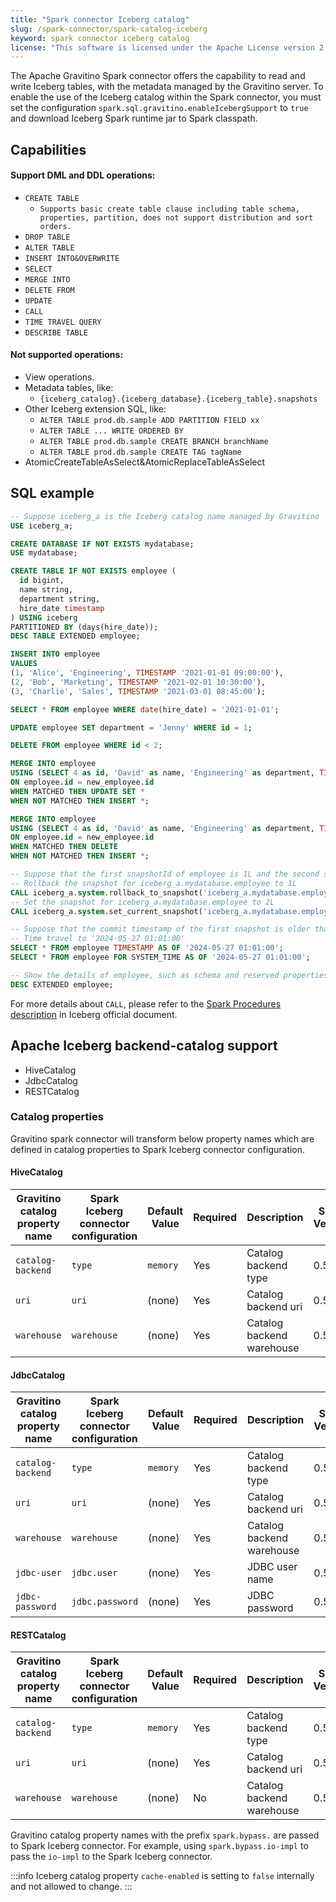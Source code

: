 ```yaml
---
title: "Spark connector Iceberg catalog"
slug: /spark-connector/spark-catalog-iceberg
keyword: spark connector iceberg catalog
license: "This software is licensed under the Apache License version 2."
---
```


The Apache Gravitino Spark connector offers the capability to read and write Iceberg tables, with the metadata managed by the Gravitino server. To enable the use of the Iceberg catalog within the Spark connector, you must set the configuration `spark.sql.gravitino.enableIcebergSupport` to `true` and download Iceberg Spark runtime jar to Spark classpath.

## Capabilities

#### Support DML and DDL operations:

- `CREATE TABLE`
  - `Supports basic create table clause including table schema, properties, partition, does not support distribution and sort orders.`
- `DROP TABLE`
- `ALTER TABLE`
- `INSERT INTO&OVERWRITE`
- `SELECT`
- `MERGE INTO`
- `DELETE FROM`
- `UPDATE`
- `CALL`
- `TIME TRAVEL QUERY`
- `DESCRIBE TABLE`

#### Not supported operations:

- View operations.
- Metadata tables, like:
  - `{iceberg_catalog}.{iceberg_database}.{iceberg_table}.snapshots`
- Other Iceberg extension SQL, like:
  - `ALTER TABLE prod.db.sample ADD PARTITION FIELD xx`
  - `ALTER TABLE ... WRITE ORDERED BY`
  - `ALTER TABLE prod.db.sample CREATE BRANCH branchName`
  - `ALTER TABLE prod.db.sample CREATE TAG tagName`
- AtomicCreateTableAsSelect&AtomicReplaceTableAsSelect

## SQL example

```sql
-- Suppose iceberg_a is the Iceberg catalog name managed by Gravitino
USE iceberg_a;

CREATE DATABASE IF NOT EXISTS mydatabase;
USE mydatabase;

CREATE TABLE IF NOT EXISTS employee (
  id bigint,
  name string,
  department string,
  hire_date timestamp
) USING iceberg
PARTITIONED BY (days(hire_date));
DESC TABLE EXTENDED employee;

INSERT INTO employee
VALUES
(1, 'Alice', 'Engineering', TIMESTAMP '2021-01-01 09:00:00'),
(2, 'Bob', 'Marketing', TIMESTAMP '2021-02-01 10:30:00'),
(3, 'Charlie', 'Sales', TIMESTAMP '2021-03-01 08:45:00');

SELECT * FROM employee WHERE date(hire_date) = '2021-01-01';

UPDATE employee SET department = 'Jenny' WHERE id = 1;

DELETE FROM employee WHERE id < 2;

MERGE INTO employee
USING (SELECT 4 as id, 'David' as name, 'Engineering' as department, TIMESTAMP '2021-04-01 09:00:00' as hire_date) as new_employee
ON employee.id = new_employee.id
WHEN MATCHED THEN UPDATE SET *
WHEN NOT MATCHED THEN INSERT *;

MERGE INTO employee
USING (SELECT 4 as id, 'David' as name, 'Engineering' as department, TIMESTAMP '2021-04-01 09:00:00' as hire_date) as new_employee
ON employee.id = new_employee.id
WHEN MATCHED THEN DELETE
WHEN NOT MATCHED THEN INSERT *;

-- Suppose that the first snapshotId of employee is 1L and the second snapshotId is 2L
-- Rollback the snapshot for iceberg_a.mydatabase.employee to 1L
CALL iceberg_a.system.rollback_to_snapshot('iceberg_a.mydatabase.employee', 1);
-- Set the snapshot for iceberg_a.mydatabase.employee to 2L
CALL iceberg_a.system.set_current_snapshot('iceberg_a.mydatabase.employee', 2);

-- Suppose that the commit timestamp of the first snapshot is older than '2024-05-27 01:01:00'
-- Time travel to '2024-05-27 01:01:00'
SELECT * FROM employee TIMESTAMP AS OF '2024-05-27 01:01:00';
SELECT * FROM employee FOR SYSTEM_TIME AS OF '2024-05-27 01:01:00';

-- Show the details of employee, such as schema and reserved properties(like location, current-snapshot-id, provider, format, format-version, etc)
DESC EXTENDED employee;
```

For more details about `CALL`, please refer to the [Spark Procedures description](https://iceberg.apache.org/docs/latest/spark-procedures/#spark-procedures) in Iceberg official document. 

## Apache Iceberg backend-catalog support
- HiveCatalog
- JdbcCatalog
- RESTCatalog

### Catalog properties

Gravitino spark connector will transform below property names which are defined in catalog properties to Spark Iceberg connector configuration.

#### HiveCatalog

| Gravitino catalog property name | Spark Iceberg connector configuration | Default Value | Required | Description               | Since Version |
|---------------------------------|---------------------------------------|---------------|----------|---------------------------|---------------|
| `catalog-backend`               | `type`                                | `memory`      | Yes      | Catalog backend type      | 0.5.0         |
| `uri`                           | `uri`                                 | (none)        | Yes      | Catalog backend uri       | 0.5.0         |
| `warehouse`                     | `warehouse`                           | (none)        | Yes      | Catalog backend warehouse | 0.5.0         |

#### JdbcCatalog

| Gravitino catalog property name | Spark Iceberg connector configuration | Default Value | Required | Description               | Since Version |
|---------------------------------|---------------------------------------|---------------|----------|---------------------------|---------------|
| `catalog-backend`               | `type`                                | `memory`      | Yes      | Catalog backend type      | 0.5.0         |
| `uri`                           | `uri`                                 | (none)        | Yes      | Catalog backend uri       | 0.5.0         |
| `warehouse`                     | `warehouse`                           | (none)        | Yes      | Catalog backend warehouse | 0.5.0         |
| `jdbc-user`                     | `jdbc.user`                           | (none)        | Yes      | JDBC user name            | 0.5.0         |
| `jdbc-password`                 | `jdbc.password`                       | (none)        | Yes      | JDBC password             | 0.5.0         |

#### RESTCatalog

| Gravitino catalog property name | Spark Iceberg connector configuration | Default Value | Required | Description               | Since Version |
|---------------------------------|---------------------------------------|---------------|----------|---------------------------|---------------|
| `catalog-backend`               | `type`                                | `memory`      | Yes      | Catalog backend type      | 0.5.1         |
| `uri`                           | `uri`                                 | (none)        | Yes      | Catalog backend uri       | 0.5.1         |
| `warehouse`                     | `warehouse`                           | (none)        | No       | Catalog backend warehouse | 0.5.1         |

Gravitino catalog property names with the prefix `spark.bypass.` are passed to Spark Iceberg connector. For example, using `spark.bypass.io-impl` to pass the `io-impl` to the Spark Iceberg connector.

:::info
Iceberg catalog property `cache-enabled` is setting to `false` internally and not allowed to change.
:::

